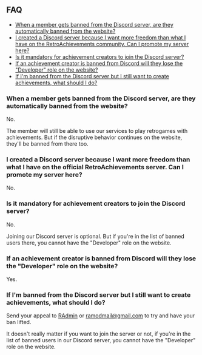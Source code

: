## FAQ

- [When a member gets banned from the Discord server, are they automatically banned from the website?](#when-a-member-gets-banned-from-the-discord-server-are-they-automatically-banned-from-the-website)
- [I created a Discord server because I want more freedom than what I have on the RetroAchievements community. Can I promote my server here?](#i-created-a-discord-server-because-i-want-more-freedom-than-what-i-have-on-the-retroachievements-community-can-i-promote-my-server-here)
- [Is it mandatory for achievement creators to join the Discord server?](#is-it-mandatory-for-achievement-creators-to-join-the-discord-server)
- [If an achievement creator is banned from Discord will they lose the "Developer" role on the website?](#if-an-achievement-creator-is-banned-from-discord-will-they-lose-the-developer-role-on-the-website)
- [If I'm banned from the Discord server but I still want to create achievements, what should I do?](#if-im-banned-from-the-discord-server-but-i-still-want-to-create-achievements-what-should-i-do)

### When a member gets banned from the Discord server, are they automatically banned from the website?

No.

The member will still be able to use our services to play retrogames with achievements. But if the disruptive behavior continues on the website, they'll be banned from there too.

### I created a Discord server because I want more freedom than what I have on the official RetroAchievements server. Can I promote my server here?

No.

### Is it mandatory for achievement creators to join the Discord server?

No.

Joining our Discord server is optional. But if you're in the list of banned users there, you cannot have the "Developer" role on the website.

### If an achievement creator is banned from Discord will they lose the "Developer" role on the website?

Yes.

### If I'm banned from the Discord server but I still want to create achievements, what should I do?

Send your appeal to [RAdmin](http://retroachievements.org/createmessage.php?t=RAdmin) or <ramodmail@gmail.com> to try and have your ban lifted.

It doesn't really matter if you want to join the server or not, if you're in the list of banned users in our Discord server, you cannot have the "Developer" role on the website.
